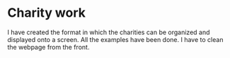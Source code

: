 # Charity work 

I have created the format in which the charities can be organized and displayed onto a screen. All the examples have been done. I have to clean the webpage from the front. 

